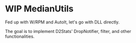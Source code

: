 # WIP MedianUtils

Fed up with W/RPM and AutoIt, let's go with DLL directly.

The goal is to implement D2Stats' DropNotifier, filter, and other functionalities.

